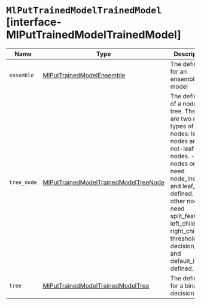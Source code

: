 # `MlPutTrainedModelTrainedModel` [interface-MlPutTrainedModelTrainedModel]

| Name | Type | Description |
| - | - | - |
| `ensemble` | [MlPutTrainedModelEnsemble](./MlPutTrainedModelEnsemble.md) | The definition for an ensemble model |
| `tree_node` | [MlPutTrainedModelTrainedModelTreeNode](./MlPutTrainedModelTrainedModelTreeNode.md) | The definition of a node in a tree. There are two major types of nodes: leaf nodes and not-leaf nodes. - Leaf nodes only need node_index and leaf_value defined. - All other nodes need split_feature, left_child, right_child, threshold, decision_type, and default_left defined. |
| `tree` | [MlPutTrainedModelTrainedModelTree](./MlPutTrainedModelTrainedModelTree.md) | The definition for a binary decision tree. |
